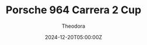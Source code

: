---
title: "Porsche 964 Carrera 2 Cup"
m18a_title: ""
description: "Porsche 964 Carrera 2 Cup 1992 (Porsche_964_cup)"
date: 2024-12-20T05:00:00Z
thumb: bXoCCAF
mainimage: Vm8s5Ap
cargallery: ["3wu2z7t", "KVmt5on", "ECUm0py"]
categories: ["Car"]
author: "Theodora"
tags: ["Porsche", "Cup", "Sports car", "R2R", "ADAC GT Cup", "PCC", "Germany", "1992", "Unknown"]
draft: false
link: https://ouo.io/Jwju6Y
zipsize: "170 MB"
manu: Porsche
country: Germany
year: 1992
class: Cup
championship: ADAC GT Cup
drivetrain: RWD
engine: M64 3.6-litre
power: "273 bhp"
torque: "333"
mass: "1120"
speed: 270
gb: 5-speed
accel: "4.5 seconds"
creator: Unknown
version: "-"
csp: "Unknown"
carname: "Porsche Carrera 2 Cup (964)"
folder: "Porsche_964_cup"
livery: "32 included"
r2r: 1
host: mods
---